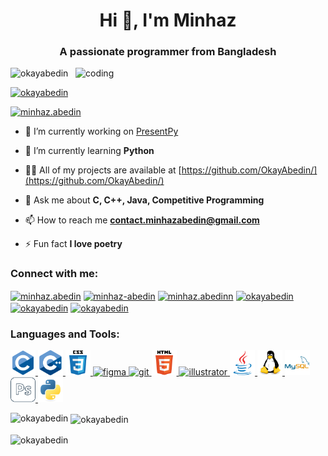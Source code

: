 <h1 align="center">Hi 👋, I'm Minhaz</h1>
<h3 align="center">A passionate programmer from Bangladesh</h3>
<img src="https://cdn.dribbble.com/users/1162077/screenshots/3848914/media/7ed7d5ca074b48b328150e5a231e8d1f.gif" width="400" align = "right" alt="coding">
<p align="left"> <img src="https://komarev.com/ghpvc/?username=okayabedin&label=Profile%20views&color=0e75b6&style=flat" alt="okayabedin" /> </p>

<p align="left"> <a href="https://github.com/ryo-ma/github-profile-trophy"><img src="https://github-profile-trophy.vercel.app/?username=okayabedin" alt="okayabedin" /></a> </p>

<p align="left"> <a href="https://twitter.com/minhaz.abedin" target="blank"><img src="https://img.shields.io/twitter/follow/minhaz.abedin?logo=twitter&style=for-the-badge" alt="minhaz.abedin" /></a> </p>

- 🔭 I’m currently working on [PresentPy](https://github.com/OkayAbedin/PresentPy)

- 🌱 I’m currently learning **Python**

- 👨‍💻 All of my projects are available at [https://github.com/OkayAbedin/](https://github.com/OkayAbedin/)

- 💬 Ask me about **C, C++, Java, Competitive Programming**

- 📫 How to reach me **contact.minhazabedin@gmail.com**

- ⚡ Fun fact **I love poetry**

<h3 align="left">Connect with me:</h3>
<p align="left">
<a href="https://twitter.com/minhaz.abedin" target="blank"><img align="center" src="https://raw.githubusercontent.com/rahuldkjain/github-profile-readme-generator/master/src/images/icons/Social/twitter.svg" alt="minhaz.abedin" height="30" width="40" /></a>
<a href="https://linkedin.com/in/minhaz-abedin" target="blank"><img align="center" src="https://raw.githubusercontent.com/rahuldkjain/github-profile-readme-generator/master/src/images/icons/Social/linked-in-alt.svg" alt="minhaz-abedin" height="30" width="40" /></a>
<a href="https://fb.com/minhaz.abedinn" target="blank"><img align="center" src="https://raw.githubusercontent.com/rahuldkjain/github-profile-readme-generator/master/src/images/icons/Social/facebook.svg" alt="minhaz.abedinn" height="30" width="40" /></a>
<a href="https://www.behance.net/okayabedin" target="blank"><img align="center" src="https://raw.githubusercontent.com/rahuldkjain/github-profile-readme-generator/master/src/images/icons/Social/behance.svg" alt="okayabedin" height="30" width="40" /></a>
<a href="https://www.youtube.com/c/okayabedin" target="blank"><img align="center" src="https://raw.githubusercontent.com/rahuldkjain/github-profile-readme-generator/master/src/images/icons/Social/youtube.svg" alt="okayabedin" height="30" width="40" /></a>
<a href="https://codeforces.com/profile/okayabedin" target="blank"><img align="center" src="https://raw.githubusercontent.com/rahuldkjain/github-profile-readme-generator/master/src/images/icons/Social/codeforces.svg" alt="okayabedin" height="30" width="40" /></a>
</p>

<h3 align="left">Languages and Tools:</h3>
<p align="left"> <a href="https://www.cprogramming.com/" target="_blank" rel="noreferrer"> <img src="https://raw.githubusercontent.com/devicons/devicon/master/icons/c/c-original.svg" alt="c" width="40" height="40"/> </a> <a href="https://www.w3schools.com/cpp/" target="_blank" rel="noreferrer"> <img src="https://raw.githubusercontent.com/devicons/devicon/master/icons/cplusplus/cplusplus-original.svg" alt="cplusplus" width="40" height="40"/> </a> <a href="https://www.w3schools.com/css/" target="_blank" rel="noreferrer"> <img src="https://raw.githubusercontent.com/devicons/devicon/master/icons/css3/css3-original-wordmark.svg" alt="css3" width="40" height="40"/> </a> <a href="https://www.figma.com/" target="_blank" rel="noreferrer"> <img src="https://www.vectorlogo.zone/logos/figma/figma-icon.svg" alt="figma" width="40" height="40"/> </a> <a href="https://git-scm.com/" target="_blank" rel="noreferrer"> <img src="https://www.vectorlogo.zone/logos/git-scm/git-scm-icon.svg" alt="git" width="40" height="40"/> </a> <a href="https://www.w3.org/html/" target="_blank" rel="noreferrer"> <img src="https://raw.githubusercontent.com/devicons/devicon/master/icons/html5/html5-original-wordmark.svg" alt="html5" width="40" height="40"/> </a> <a href="https://www.adobe.com/in/products/illustrator.html" target="_blank" rel="noreferrer"> <img src="https://www.vectorlogo.zone/logos/adobe_illustrator/adobe_illustrator-icon.svg" alt="illustrator" width="40" height="40"/> </a> <a href="https://www.java.com" target="_blank" rel="noreferrer"> <img src="https://raw.githubusercontent.com/devicons/devicon/master/icons/java/java-original.svg" alt="java" width="40" height="40"/> </a> <a href="https://www.linux.org/" target="_blank" rel="noreferrer"> <img src="https://raw.githubusercontent.com/devicons/devicon/master/icons/linux/linux-original.svg" alt="linux" width="40" height="40"/> </a> <a href="https://www.mysql.com/" target="_blank" rel="noreferrer"> <img src="https://raw.githubusercontent.com/devicons/devicon/master/icons/mysql/mysql-original-wordmark.svg" alt="mysql" width="40" height="40"/> </a> <a href="https://www.photoshop.com/en" target="_blank" rel="noreferrer"> <img src="https://raw.githubusercontent.com/devicons/devicon/master/icons/photoshop/photoshop-line.svg" alt="photoshop" width="40" height="40"/> </a> <a href="https://www.python.org" target="_blank" rel="noreferrer"> <img src="https://raw.githubusercontent.com/devicons/devicon/master/icons/python/python-original.svg" alt="python" width="40" height="40"/> </a> </p>

<p><img align="left" src="https://github-readme-stats.vercel.app/api/top-langs?username=okayabedin&show_icons=true&locale=en&layout=compact" alt="okayabedin" /></p>

<p>&nbsp;<img align="center" src="https://github-readme-stats.vercel.app/api?username=okayabedin&show_icons=true&locale=en" alt="okayabedin" /></p>

<p><img align="center" src="https://github-readme-streak-stats.herokuapp.com/?user=okayabedin&" alt="okayabedin" /></p>
